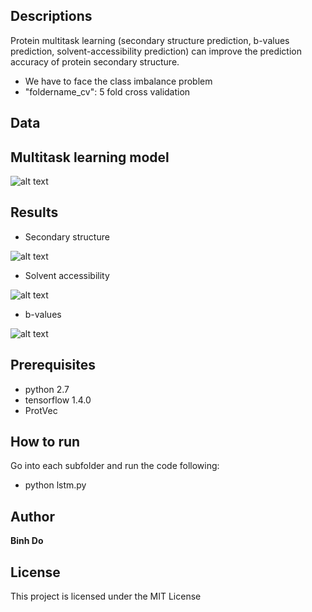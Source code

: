 ## Descriptions

Protein multitask learning (secondary structure prediction, b-values prediction, solvent-accessibility prediction) can improve the prediction accuracy of protein secondary structure.

- We have to face the class imbalance problem
- "foldername_cv": 5 fold cross validation

## Data

## Multitask learning model

![alt text](https://raw.githubusercontent.com/peace195/protein-prediction/master/multitask.jpg)

## Results

* Secondary structure

![alt text](https://raw.githubusercontent.com/peace195/protein-prediction/master/multitask-learning/multitask-8states/cm1.png)

* Solvent accessibility

![alt text](https://raw.githubusercontent.com/peace195/protein-prediction/master/multitask-learning/multitask-8states/cm2.png)

* b-values

![alt text](https://raw.githubusercontent.com/peace195/protein-prediction/master/multitask-learning/multitask-8states/cm3.png)


## Prerequisites

* python 2.7
* tensorflow 1.4.0
* ProtVec

## How to run

Go into each subfolder and run the code following:

* python lstm.py

## Author

**Binh Do**

## License

This project is licensed under the MIT License


